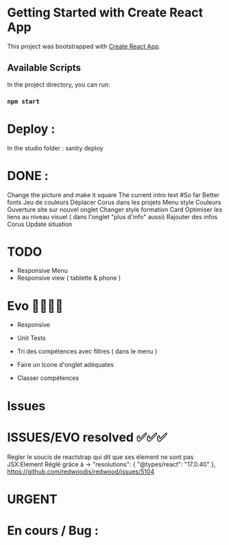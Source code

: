 # Getting Started with Create React App

This project was bootstrapped with [Create React App](https://github.com/facebook/create-react-app).

## Available Scripts

In the project directory, you can run:

### `npm start`



# Deploy :

In the studio folder : sanity deploy

# DONE : 
Change the picture and make it square
The current intro text #So far
Better fonts
Jeu de couleurs
Déplacer Corus dans les projets
Menu style
Couleurs
Ouverture site sur nouvel onglet
Changer style formation Card
Optimiser les liens au niveau visuel ( dans l'onglet "plus  d'info" aussi)
Rajouter des infos Corus
Update situation
# TODO
- Responsive Menu 
- Responsive view ( tablette & phone )



# Evo 💨💨💨💨
- Responsive
- Unit Tests
- Tri des compétences avec filtres ( dans le menu )
- Faire un Icone d'onglet adéquates

- Classer compétences
# Issues
# ISSUES/EVO resolved ✅✅✅
Regler le soucis de reactstrap qui dit que ses élement ne sont pas JSX:Element
Réglé grâce à ->   "resolutions": {
    "@types/react": "17.0.40"
  },
https://github.com/redwoodjs/redwood/issues/5104



# URGENT 

# En cours / Bug : 





